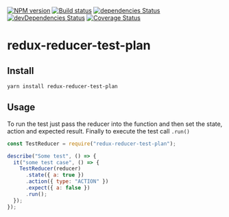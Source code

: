 [![NPM version][npm-image]][npm-url]
[![Build status][ci-image]][ci-url]
[![dependencies Status](https://david-dm.org/mdedys/redux-reducer-test-plan/status.svg)](https://david-dm.org/mdedys/redux-reducer-test-plan)
[![devDependencies Status](https://david-dm.org/mdedys/redux-reducer-test-plan/dev-status.svg)](https://david-dm.org/mdedys/redux-reducer-test-plan?type=dev)
[![Coverage Status](https://coveralls.io/repos/github/mdedys/redux-reducer-test-plan/badge.svg?branch=master)](https://coveralls.io/github/mdedys/redux-reducer-test-plan?branch=master)

# redux-reducer-test-plan

## Install

```
yarn install redux-reducer-test-plan
```

## Usage

To run the test just pass the reducer into the function and then set the state, action and expected result. Finally to execute the test call `.run()`

```javascript
const TestReducer = require("redux-reducer-test-plan");

describe("Some test", () => {
  it("some test case", () => {
    TestReducer(reducer)
      .state({ a: true })
      .action({ type: "ACTION" })
      .expect({ a: false })
      .run();
  });
});
```

[npm-url]: https://npmjs.org/package/redux-reducer-test-plan
[npm-image]: https://img.shields.io/npm/v/redux-reducer-test-plan.png
[ci-url]: https://travis-ci.org/mdedys/redux-reducer-test-plan
[ci-image]: https://img.shields.io/travis-ci/mdedys/redux-reducer-test-plan.svg
